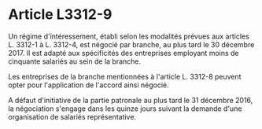 # Article L3312-9

Un régime d'intéressement, établi selon les modalités prévues aux articles L. 3312-1 à L. 3312-4, est négocié par branche, au plus tard le 30 décembre 2017. Il est adapté aux spécificités des entreprises employant moins de cinquante salariés au sein de la branche. 
  
   
Les entreprises de la branche mentionnées à l'article L. 3312-8 peuvent opter pour l'application de l'accord ainsi négocié. 
  
   
A défaut d'initiative de la partie patronale au plus tard le 31 décembre 2016, la négociation s'engage dans les quinze jours suivant la demande d'une organisation de salariés représentative.